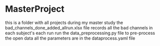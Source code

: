 # MasterProject
this is a folder with all projects during my master study
the bad_channels_done_added_allrun.xlsx file records all the bad channels in each subject's each run
run the data_preprocessing.py file to pre-process the open data
all the parameters are in the dataprocess.yaml file
